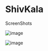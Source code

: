 # ShivKala

ScreenShots

![image](https://user-images.githubusercontent.com/46760095/193949718-9b3633fb-0f7a-43ba-8e3e-da4f1197734c.png)

![image](https://user-images.githubusercontent.com/46760095/193949872-3f1781b6-68f1-41ae-81ec-a5fda2c2a2e0.png)

